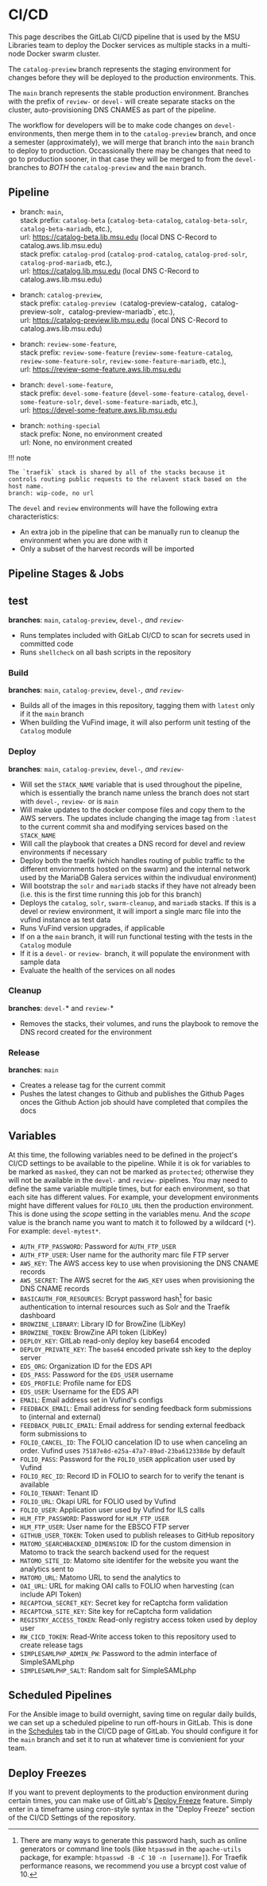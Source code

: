 # CI/CD
This page describes the GitLab CI/CD pipeline that is used by
the MSU Libraries team to deploy the Docker services as multiple stacks
in a multi-node Docker swarm cluster.

The `catalog-preview` branch represents the staging environment for
changes before they will be deployed to the production environments.
This.

The `main` branch represents the stable production environment. Branches
with the prefix of `review-` or `devel-` will create separate stacks on
the cluster, auto-provisioning DNS CNAMES as part of the pipeline.

The workflow for developers will be to make code changes on `devel-`
environments, then merge them in to the `catalog-preview` branch,
and once a semester (approximately), we will merge that branch
into the `main` branch to deploy to production. Occassionally there
may be changes that need to go to production sooner, in that case they
will be merged to from the `devel-` branches to *BOTH* the `catalog-preview` and
the `main` branch.

## Pipeline

* branch: `main`,  
  stack prefix: `catalog-beta` (`catalog-beta-catalog`, `catalog-beta-solr`, `catalog-beta-mariadb`, etc.),  
  url: https://catalog-beta.lib.msu.edu (local DNS C-Record to catalog.aws.lib.msu.edu)  
  stack prefix: `catalog-prod` (`catalog-prod-catalog`, `catalog-prod-solr`, `catalog-prod-mariadb`, etc.),  
  url: https://catalog.lib.msu.edu (local DNS C-Record to catalog.aws.lib.msu.edu)

* branch: `catalog-preview`,  
  stack prefix: `catalog-preview (`catalog-preview-catalog`, `catalog-preview-solr`, `catalog-preview-mariadb`, etc.),  
  url: https://catalog-preview.lib.msu.edu (local DNS C-Record to catalog.aws.lib.msu.edu)

* branch: `review-some-feature`,  
  stack prefix: `review-some-feature` (`review-some-feature-catalog`, `review-some-feature-solr`, `review-some-feature-mariadb`, etc.),  
  url: https://review-some-feature.aws.lib.msu.edu

* branch: `devel-some-feature`,  
  stack prefix: `devel-some-feature` (`devel-some-feature-catalog`, `devel-some-feature-solr`, `devel-some-feature-mariadb`, etc.),  
  url: https://devel-some-feature.aws.lib.msu.edu 

* branch: `nothing-special`  
  stack prefix: None, no environment created  
  url: None, no environment created  

!!! note

    The `traefik` stack is shared by all of the stacks because it
    controls routing public requests to the relavent stack based on the host name.
    branch: wip-code, no url

The `devel` and `review` environments will have the following extra characteristics:
* An extra job in the pipeline that can be manually run to cleanup the environment
when you are done with it
* Only a subset of the harvest records will be imported

## Pipeline Stages & Jobs

## test
**branches**: `main`, `catalog-preview`, `devel-`*, and `review-`*  
* Runs templates included with GitLab CI/CD to scan for secrets used in committed code
* Runs `shellcheck` on all bash scripts in the repository

### Build
**branches**: `main`, `catalog-preview`, `devel-`*, and `review-`*  
* Builds all of the images in this repository, tagging them with `latest` only if it the `main` branch
* When building the VuFind image, it will also perform unit testing of the `Catalog` module

### Deploy
**branches**: `main`, `catalog-preview`, `devel-`*, and `review-`*  
* Will set the `STACK_NAME` variable that is used throughout the pipeline, which is essentially
the branch name unless the branch does not start with `devel-`, `review-` or is `main`
* Will make updates to the docker compose files and copy them to the AWS servers. The updates include
changing the image tag from `:latest` to the current commit sha and modifying services based on
the `STACK_NAME`
* Will call the playbook that creates a DNS record for devel and review environments if necessary
* Deploy both the traefik (which handles routing of public traffic to the different enviornments
hosted on the swarm) and the internal network used by the MariaDB Galera services
within the indivudual environment)
* Will bootstrap the `solr` and `mariadb` stacks if they have not already been (i.e. this is the first time
running this job for this branch)
* Deploys the `catalog`, `solr`, `swarm-cleanup`, and `mariadb` stacks. If this is a devel or review environment, it will
import a single marc file into the vufind instance as test data
* Runs VuFind version upgrades, if applicable
* If on a the `main` branch, it will run functional testing with the tests in the `Catalog` module
* If it is a `devel-` or `review-` branch, it will populate the environment with sample data
* Evaluate the health of the services on all nodes

### Cleanup
**branches**: `devel-`* and `review-`*  
* Removes the stacks, their volumes, and runs the playbook to remove the DNS record created for the environment

### Release 
**branches**: `main`  
* Creates a release tag for the current commit
* Pushes the latest changes to Github and publishes the Github Pages onces the Github Action
job should have completed that compiles the docs

## Variables
At this time, the following variables need to be defined in the
project's CI/CD settings to be available to the pipeline. While it is ok for variables to be
marked as `masked`, they can not be marked as `protected`; otherwise they will not be
available in the `devel-` and `review-` pipelines. You may need to define the same
variable multiple times, but for each environment, so that each site has different values.
For example, your development environments might have different values for `FOLIO_URL` then
the production environment. This is done using the *scope* setting in the variables menu.
And the *scope* value is the branch name you want to match it to followed by a wildcard (`*`).
For example: `devel-mytest*`.

* `AUTH_FTP_PASSWORD`: Password for `AUTH_FTP_USER`
* `AUTH_FTP_USER`: User name for the authority marc file FTP server
* `AWS_KEY`: The AWS access key to use when provisioning the DNS CNAME records
* `AWS_SECRET`: The AWS secret for the `AWS_KEY` uses when provisioning the DNS CNAME records
* `BASICAUTH_FOR_RESOURCES`: Bcrypt password hash[^1] for basic authentication to internal
resources such as Solr and the Traefik dashboard
* `BROWZINE_LIBRARY`: Library ID for BrowZine (LibKey)
* `BROWZINE_TOKEN`: BrowZine API token (LibKey)
* `DEPLOY_KEY`: GitLab read-only deploy key base64 encoded
* `DEPLOY_PRIVATE_KEY`: The `base64` encoded private ssh key to the deploy server
* `EDS_ORG`: Organization ID for the EDS API
* `EDS_PASS`: Password for the `EDS_USER` username
* `EDS_PROFILE`: Profile name for EDS
* `EDS_USER`: Username for the EDS API
* `EMAIL`: Email address set in Vufind's configs 
* `FEEDBACK_EMAIL`: Email address for sending feedback form submissions to (internal and external)
* `FEEDBACK_PUBLIC_EMAIL`: Email address for sending external feedback form submissions to
* `FOLIO_CANCEL_ID`: The FOLIO cancelation ID to use when canceling an order. Vufind uses
`75187e8d-e25a-47a7-89ad-23ba612338de` by default
* `FOLIO_PASS`: Password for the `FOLIO_USER` application user used by Vufind
* `FOLIO_REC_ID`: Record ID in FOLIO to search for to verify the tenant is available
* `FOLIO_TENANT`: Tenant ID 
* `FOLIO_URL`: Okapi URL for FOLIO used by Vufind 
* `FOLIO_USER`: Application user used by Vufind for ILS calls 
* `HLM_FTP_PASSWORD`: Password for `HLM_FTP_USER`
* `HLM_FTP_USER`: User name for the EBSCO FTP server
* `GITHUB_USER_TOKEN`: Token used to publish releases to GitHub repository 
* `MATOMO_SEARCHBACKEND_DIMENSION`: ID for the custom dimension in Matomo to track the search backend used for the request
* `MATOMO_SITE_ID`: Matomo site identifer for the website you want the analytics sent to
* `MATOMO_URL`: Matomo URL to send the analytics to
* `OAI_URL`: URL for making OAI calls to FOLIO when harvesting (can include API Token) 
* `RECAPTCHA_SECRET_KEY`: Secret key for reCaptcha form validation
* `RECAPTCHA_SITE_KEY`: Site key for reCaptcha form validation
* `REGISTRY_ACCESS_TOKEN`: Read-only registry access token used by deploy user
* `RW_CICD_TOKEN`: Read-Write access token to this repository used to create release tags 
* `SIMPLESAMLPHP_ADMIN_PW`: Password to the admin interface of SimpleSAMLphp
* `SIMPLESAMLPHP_SALT`: Random salt for SimpleSAMLphp

## Scheduled Pipelines
For the Ansible image to build overnight, saving time on regular daily builds, we can set up a scheduled pipeline to
run off-hours in GitLab. This is done in the [Schedules](https://gitlab.msu.edu/msu-libraries/devops/catalog/-/pipeline_schedules)
tab in the CI/CD page of GitLab. You should configure it for the `main` branch and set it to run at whatever time is convienient
for your team.

## Deploy Freezes
If you want to prevent deployments to the production environment during certain times, you
can make use of GitLab's [Deploy Freeze](https://gitlab.msu.edu/help/ci/environments/deployment_safety.md#prevent-deployments-during-deploy-freeze-windows)
feature. Simply enter in a timeframe using cron-style syntax in the "Deploy Freeze" section
of the CI/CD Settings of the repository.

[^1]: 
    There are many ways to generate this password hash, such as online generators or command
    line tools (like `htpasswd` in the `apache-utils` package, for example: `htpasswd -B -C 10 -n [username]`).
    For Traefik performance reasons, we recommend you use a brcypt cost value of 10.
